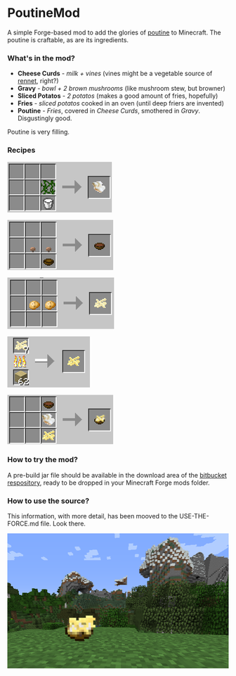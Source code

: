 # PoutineMod #

A simple Forge-based mod to add the glories of [poutine](https://en.wikipedia.org/wiki/Poutine) to Minecraft.
The poutine is craftable, as are its ingredients.


### What's in the mod? ###

* __Cheese Curds__ - *milk + vines* (vines might be a vegetable source of [rennet](https://en.wikipedia.org/wiki/Rennet#Vegetable_rennet), right?)
* __Gravy__ - *bowl + 2 brown mushrooms* (like mushroom stew, but browner)
* __Sliced Potatos__ - *2 potatos* (makes a good amount of fries, hopefully)
* __Fries__ - *sliced potatos* cooked in an oven (until deep friers are invented)
* __Poutine__ - *Fries*, covered in *Cheese Curds*, smothered in *Gravy*. Disgustingly good.

Poutine is very filling.

### Recipes ###

![alt Crafting cheese curds](images/craft-cheese-curds.png "Crafting cheese curds")

![alt Crafting gravy](images/craft-gravy.png "Crafting Gravy")

![alt Crafting sliced potatos](images/craft-potato-slices.png "Crafting sliced potatoes")

![alt Cooking fries](images/cook-fries.png "Cooking fries")

![alt Crafting poutine](images/craft-poutine.png "Crafting poutine")


### How to try the mod? ###

A pre-build jar file should be available in the download area of the [bitbucket respository](https://bitbucket.org/timtoo/minecraft-poutinemod),
ready to be dropped in your Minecraft Forge mods folder.


### How to use the source? ###

This information, with more detail, has been mooved to the USE-THE-FORCE.md file. Look there.



![alt Beautiful poutine](images/beautiful_poutine.png)

